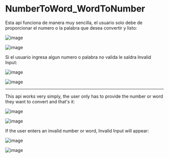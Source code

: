 # NumberToWord_WordToNumber
Esta api funciona de manera muy sencilla, el usuario solo debe de proporcionar el numero o la palabra que desea convertir y listo:

![image](https://github.com/Whisman21/WebApi-NumberToword_WordToNumber/assets/144621111/008c815e-4352-45ec-96d3-fbcd1b5bc8f7)

![image](https://github.com/Whisman21/WebApi-NumberToword_WordToNumber/assets/144621111/1aebf250-8ad5-441e-9b37-76514e7e9e0f)

Si el usuario ingresa algun numero o palabra no valida le saldra Invalid Input:

![image](https://github.com/Whisman21/WebApi-NumberToword_WordToNumber/assets/144621111/4094e6eb-9362-4493-9b4f-0d7da850f011)

![image](https://github.com/Whisman21/WebApi-NumberToword_WordToNumber/assets/144621111/e07ab723-d3c9-4994-8bc6-b2e357952186)


-----------------

This api works very simply, the user only has to provide the number or word they want to convert and that's it:

![image](https://github.com/Whisman21/WebApi-NumberToword_WordToNumber/assets/144621111/008c815e-4352-45ec-96d3-fbcd1b5bc8f7)

![image](https://github.com/Whisman21/WebApi-NumberToword_WordToNumber/assets/144621111/1aebf250-8ad5-441e-9b37-76514e7e9e0f)

If the user enters an invalid number or word, Invalid Input will appear:

![image](https://github.com/Whisman21/WebApi-NumberToword_WordToNumber/assets/144621111/4094e6eb-9362-4493-9b4f-0d7da850f011)

![image](https://github.com/Whisman21/WebApi-NumberToword_WordToNumber/assets/144621111/e07ab723-d3c9-4994-8bc6-b2e357952186)

